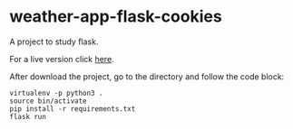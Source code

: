 # weather-app-flask-cookies
A project to study flask.

For a live version click [here](https://tempo-na-cidade-cookies.herokuapp.com/).

After download the project, go to the directory and follow the code block:

    virtualenv -p python3 .
    source bin/activate
    pip install -r requirements.txt
    flask run



